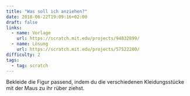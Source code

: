 ```yaml
---
title: "Was soll ich anziehen?"
date: 2018-06-22T19:09:16+02:00
draft: false
links:
  - name: Vorlage
    url: https://scratch.mit.edu/projects/94832899/
  - name: Lösung
    url: https://scratch.mit.edu/projects/57522280/
difficulty: 2
tags:
  - tag: scratch
---
```

Bekleide die Figur passend, indem du die verschiedenen Kleidungsstücke mit der Maus zu ihr rüber ziehst.